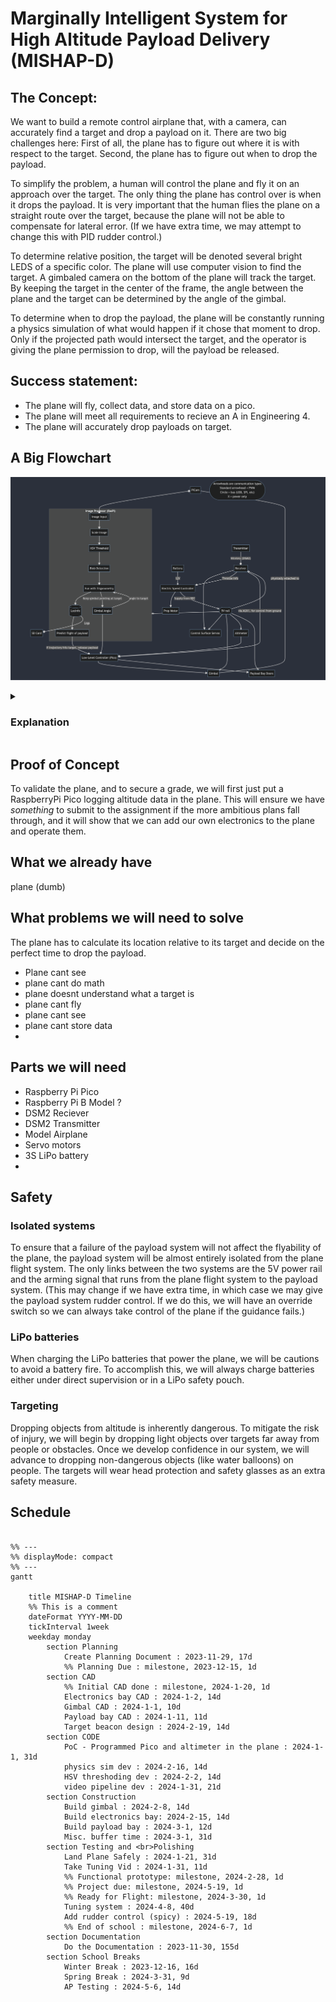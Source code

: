 # Marginally Intelligent System for High Altitude Payload Delivery (MISHAP-D)
## The Concept:
We want to build a remote control airplane that, with a camera, can accurately find a target and drop a payload on it. There are two big challenges here: First of all, the plane has to figure out where it is with respect to the target. Second, the plane has to figure out when to drop the payload.

To simplify the problem, a human will control the plane and fly it on an approach over the target. The only thing the plane has control over is when it drops the payload. It is very important that the human flies the plane on a straight route over the target, because the plane will not be able to compensate for lateral error. (If we have extra time, we may attempt to change this with PID rudder control.)

To determine relative position, the target will be denoted several bright LEDS of a specific color. The plane will use computer vision to find the target. A gimbaled camera on the bottom of the plane will track the target. By keeping the target in the center of the frame, the angle between the plane and the target can be determined by the angle of the gimbal.

To determine when to drop the payload, the plane will be constantly running a physics simulation of what would happen if it chose that moment to drop. Only if the projected path would intersect the target, and the operator is giving the plane permission to drop, will the payload be released.

## Success statement:
* The plane will fly, collect data, and store data on a pico.
* The plane will meet all requirements to recieve an A in Engineering 4.
* The plane will accurately drop payloads on target.
## A Big Flowchart
![A big flowchart, code in system-diagram.mflow](/assets/system-diagram.png)
<details>
<summary><h3> Explanation</h3></summary>
This is a diagram of how the system on the plane will work. Everything starts with the camera, which is mounted on a gimbal under the plane. It feeds video into a Raspberry Pi (not pico). That will run an image processing pipeline that isolates the target's beacons. Using these beacons, it will then determine the correction needed to adjust the gimbal to continue pointing at the target. Additionaly, this data will be used to calculate the plane's location relative to the target with a bit of trigonometry. The location will be logged, and a physics simulation will be run to see where the payload would land if it was dropped at that moment in time. If the payload would hit the target, and the payload drop is armed, the payload will be dropped. The command to drop the payload and the commands to keep the gimbal on target will be sent over USB to a Raspberry Pi Pico, which will serve as the low-level controller. The Pico will control the gimbal and payload bay servos, and it will also be connected to the altimeter that provides height data to the navigation system. Finally, the control surfaces and propellers of the plane will be directly controlled by an RC reciever. The only link between the plane flight system and the payload system is the arming signal, which is a simple PPM signal that runs from the reciever into the Pico. This ensures that errors in the payload system cannot result in loss of control of the plane.
</details>

## Proof of Concept
To validate the plane, and to secure a grade, we will first just put a RaspberryPi Pico logging altitude data in the plane. This will ensure we have *something* to submit to the assignment if the more ambitious plans fall through, and it will show that we can add our own electronics to the plane and operate them.
## What we already have
plane (dumb)
## What problems we will need to solve
The plane has to calculate its location relative to its target and decide on the perfect time to drop the payload.
* Plane cant see
* plane cant do math
* plane doesnt understand what a target is
* plane cant fly
* plane cant see
* plane cant store data
* 

## Parts we will need
* Raspberry Pi Pico
* Raspberry Pi B Model ?
* DSM2 Reciever
* DSM2 Transmitter
* Model Airplane
* Servo motors
* 3S LiPo battery
*   
## Safety
### Isolated systems
To ensure that a failure of the payload system will not affect the flyability of the plane, the payload system will be almost entirely isolated from the plane flight system. The only links between the two systems are the 5V power rail and the arming signal that runs from the plane flight system to the payload system. (This may change if we have extra time, in which case we may give the payload system rudder control. If we do this, we will have an override switch so we can always take control of the plane if the guidance fails.) 
### LiPo batteries
When charging the LiPo batteries that power the plane, we will be cautions to avoid a battery fire. To accomplish this, we will always charge batteries either under direct supervision or in a LiPo safety pouch.
### Targeting
Dropping objects from altitude is inherently dangerous. To mitigate the risk of injury, we will begin by dropping light objects over targets far away from people or obstacles. Once we develop confidence in our system, we will advance to dropping non-dangerous objects (like water balloons) on people. The targets will wear head protection and safety glasses as an extra safety measure.
## Schedule
```mermaid

%% ---
%% displayMode: compact
%% ---
gantt

    title MISHAP-D Timeline
    %% This is a comment
    dateFormat YYYY-MM-DD
    tickInterval 1week
    weekday monday  
        section Planning 
            Create Planning Document : 2023-11-29, 17d     
            %% Planning Due : milestone, 2023-12-15, 1d      
        section CAD
            %% Initial CAD done : milestone, 2024-1-20, 1d
            Electronics bay CAD : 2024-1-2, 14d         
            Gimbal CAD : 2024-1-1, 10d
            Payload bay CAD : 2024-1-11, 11d
            Target beacon design : 2024-2-19, 14d
        section CODE
            PoC - Programmed Pico and altimeter in the plane : 2024-1-1, 31d
            physics sim dev : 2024-2-16, 14d
            HSV threshoding dev : 2024-2-2, 14d
            video pipeline dev : 2024-1-31, 21d
        section Construction
            Build gimbal : 2024-2-8, 14d
            Build electronics bay: 2024-2-15, 14d
            Build payload bay : 2024-3-1, 12d
            Misc. buffer time : 2024-3-1, 31d
        section Testing and <br>Polishing
            Land Plane Safely : 2024-1-21, 31d
            Take Tuning Vid : 2024-1-31, 11d
            %% Functional prototype: milestone, 2024-2-28, 1d
            %% Project due: milestone, 2024-5-19, 1d
            %% Ready for Flight: milestone, 2024-3-30, 1d
            Tuning system : 2024-4-8, 40d
            Add rudder control (spicy) : 2024-5-19, 18d
            %% End of school : milestone, 2024-6-7, 1d
        section Documentation
            Do the Documentation : 2023-11-30, 155d
        section School Breaks
            Winter Break : 2023-12-16, 16d
            Spring Break : 2024-3-31, 9d
            AP Testing : 2024-5-6, 14d

          
```
